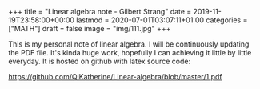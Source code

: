 +++
title = "Linear algebra note - Gilbert Strang"
date = 2019-11-19T23:58:00+00:00
lastmod = 2020-07-01T03:07:11+01:00
categories = ["MATH"]
draft = false
image = "img/111.jpg"
+++

This is my personal note of linear algebra. I will be continuously updating the
PDF file. It's kinda huge work, hopefully I can achieving it little by little
everyday. It is hosted on github with latex source code:

<https://github.com/QiKatherine/Linear-algebra/blob/master/1.pdf>
